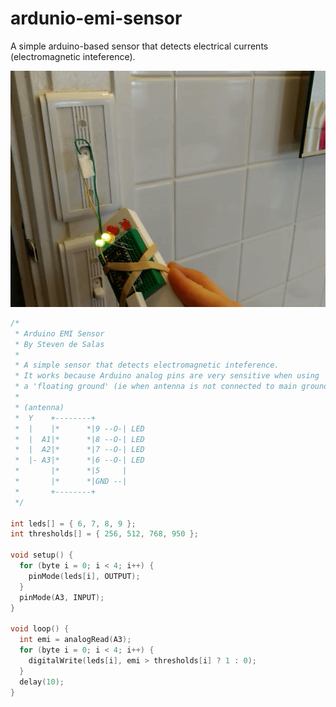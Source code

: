 # ardunio-emi-sensor

A simple arduino-based sensor that detects electrical currents (electromagnetic inteference).

![emi_sensor.gif](emi_sensor.gif)

```c++
/*
 * Arduino EMI Sensor
 * By Steven de Salas
 * 
 * A simple sensor that detects electromagnetic inteference.
 * It works because Arduino analog pins are very sensitive when using
 * a 'floating ground' (ie when antenna is not connected to main ground).
 * 
 * (antenna)
 *  Y    +--------+
 *  |    |*      *|9 --O-| LED
 *  |  A1|*      *|8 --O-| LED
 *  |  A2|*      *|7 --O-| LED
 *  |- A3|*      *|6 --O-| LED
 *       |*      *|5     |
 *       |*      *|GND --|
 *       +--------+
 */
 
int leds[] = { 6, 7, 8, 9 };
int thresholds[] = { 256, 512, 768, 950 };

void setup() {
  for (byte i = 0; i < 4; i++) {
    pinMode(leds[i], OUTPUT);
  }
  pinMode(A3, INPUT);
}

void loop() { 
  int emi = analogRead(A3); 
  for (byte i = 0; i < 4; i++) {
    digitalWrite(leds[i], emi > thresholds[i] ? 1 : 0);
  }
  delay(10);
}
```

